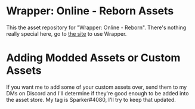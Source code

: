 # Wrapper: Online - Reborn Assets

This the asset repository for "Wrapper: Online - Reborn". There's nothing really special here, go to [the site](https://wrapper.online) to use Wrapper.

# Adding Modded Assets or Custom Assets

If you want me to add some of your custom assets over, send them to my DMs on Discord and I'll determine if they're good enough to be added into the asset store. My tag is Sparker#4080, I'll try to keep that updated.
